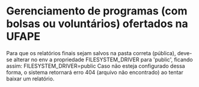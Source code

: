 # Gerenciamento de programas (com bolsas ou voluntários) ofertados na UFAPE
Para que os relatórios finais sejam salvos na pasta correta (pública), deve-se alterar no env a propriedade FILESYSTEM_DRIVER para 'public', ficando assim: FILESYSTEM_DRIVER=public
Caso não esteja configurado dessa forma, o sistema retornará erro 404 (arquivo não encontrado) ao tentar baixar um relatório.